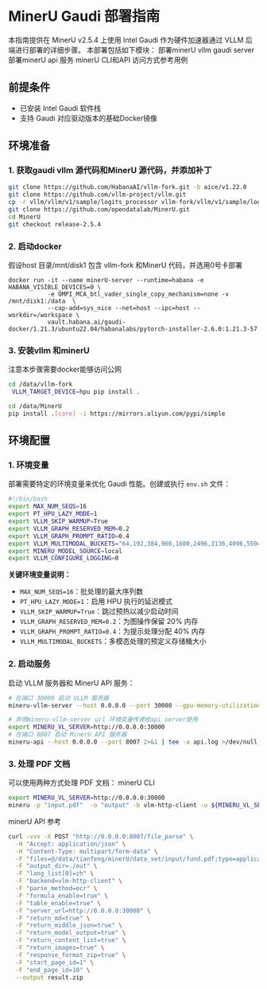 # MinerU Gaudi 部署指南

本指南提供在 MinerU v2.5.4 上使用 Intel Gaudi 作为硬件加速器通过 VLLM 后端进行部署的详细步骤。
本部署包括如下模块：
部署minerU vllm gaudi server
部署minerU api 服务
minerU CLI和API 访问方式参考用例

## 前提条件

- 已安装 Intel Gaudi 软件栈
- 支持 Gaudi 对应驱动版本的基础Docker镜像

## 环境准备

### 1. 获取gaudi vllm 源代码和MinerU 源代码，并添加补丁

```bash
git clone https://github.com/HabanaAI/vllm-fork.git -b aice/v1.22.0
git clone https://github.com/vllm-project/vllm.git
cp -r vllm/vllm/v1/sample/logits_processor vllm-fork/vllm/v1/sample/logits_processor
git clone https://github.com/opendatalab/MinerU.git
cd MinerU
git checkout release-2.5.4
```

### 2. 启动docker
假设host 目录/mnt/disk1 包含 vllm-fork 和MinerU 代码，并选用0号卡部署

```
docker run -it --name minerU-server --runtime=habana -e HABANA_VISIBLE_DEVICES=0 \ 
           -e OMPI_MCA_btl_vader_single_copy_mechanism=none -v /mnt/disk1:/data  \
           --cap-add=sys_nice --net=host --ipc=host --workdir=/workspace \ 
           vault.habana.ai/gaudi-docker/1.21.3/ubuntu22.04/habanalabs/pytorch-installer-2.6.0:1.21.3-57
```

### 3. 安装vllm 和minerU
注意本步骤需要docker能够访问公网

```bash
cd /data/vllm-fork
 VLLM_TARGET_DEVICE=hpu pip install .

cd /data/MinerU
pip install .[core] -i https://mirrors.aliyun.com/pypi/simple

```

## 环境配置

### 1. 环境变量

部署需要特定的环境变量来优化 Gaudi 性能。创建或执行 `env.sh` 文件：

```bash
#!/bin/bash
export MAX_NUM_SEQS=16
export PT_HPU_LAZY_MODE=1
export VLLM_SKIP_WARMUP=True
export VLLM_GRAPH_RESERVED_MEM=0.2
export VLLM_GRAPH_PROMPT_RATIO=0.4
export VLLM_MULTIMODAL_BUCKETS="64,192,384,960,1600,2496,3136,4096,5504,8064,9216"
export MINERU_MODEL_SOURCE=local
export VLLM_CONFIGURE_LOGGING=0
```

**关键环境变量说明：**
- `MAX_NUM_SEQS=16`：批处理的最大序列数
- `PT_HPU_LAZY_MODE=1`：启用 HPU 执行的延迟模式
- `VLLM_SKIP_WARMUP=True`：跳过预热以减少启动时间
- `VLLM_GRAPH_RESERVED_MEM=0.2`：为图操作保留 20% 内存
- `VLLM_GRAPH_PROMPT_RATIO=0.4`：为提示处理分配 40% 内存
- `VLLM_MULTIMODAL_BUCKETS`：多模态处理的预定义存储桶大小

### 2. 启动服务

启动 VLLM 服务器和 MinerU API 服务：

```bash
# 在端口 30000 启动 VLLM 服务器
mineru-vllm-server --host 0.0.0.0 --port 30000 --gpu-memory-utilization 0.7 2>&1 | tee -a server.log >/dev/null &

# 声明mineru-vllm-server url 环境变量传递给api server使用
export MINERU_VL_SERVER=http://0.0.0.0:30000
# 在端口 8007 启动 MinerU API 服务器
mineru-api --host 0.0.0.0 --port 8007 2>&1 | tee -a api.log >/dev/null &
```

### 3. 处理 PDF 文档

可以使用两种方式处理 PDF 文档：
minerU CLI

```bash
export MINERU_VL_SERVER=http://0.0.0.0:30000
mineru -p "input.pdf"  -o "output" -b vlm-http-client -u ${MINERU_VL_SERVER}
```

minerU API 参考

```bash
curl -vvv -X POST "http://0.0.0.0:8007/file_parse" \
  -H "Accept: application/json" \
  -H "Content-Type: multipart/form-data" \
  -F "files=@/data/tianfeng/minerU/data_set/input/fund.pdf;type=application/pdf" \
  -F "output_dir=./out" \
  -F "lang_list[0]=zh" \
  -F "backend=vlm-http-client" \
  -F "parse_method=ocr" \
  -F "formula_enable=true" \
  -F "table_enable=true" \
  -F "server_url=http://0.0.0.0:30000" \
  -F "return_md=true" \
  -F "return_middle_json=true" \
  -F "return_model_output=true" \
  -F "return_content_list=true" \
  -F "return_images=true" \
  -F "response_format_zip=true" \
  -F "start_page_id=1" \
  -F "end_page_id=10" \
  --output result.zip
```
